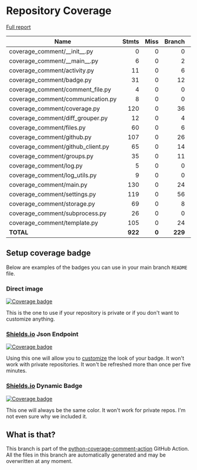 # Repository Coverage

[Full report](https://htmlpreview.github.io/?https://github.com/py-cov-action/python-coverage-comment-action/blob/python-coverage-comment-action-data/htmlcov/index.html)

| Name                                |    Stmts |     Miss |   Branch |   BrPart |    Cover |   Missing |
|------------------------------------ | -------: | -------: | -------: | -------: | -------: | --------: |
| coverage\_comment/\_\_init\_\_.py   |        0 |        0 |        0 |        0 |     100% |           |
| coverage\_comment/\_\_main\_\_.py   |        6 |        0 |        2 |        0 |     100% |           |
| coverage\_comment/activity.py       |       11 |        0 |        6 |        0 |     100% |           |
| coverage\_comment/badge.py          |       31 |        0 |       12 |        0 |     100% |           |
| coverage\_comment/comment\_file.py  |        4 |        0 |        0 |        0 |     100% |           |
| coverage\_comment/communication.py  |        8 |        0 |        0 |        0 |     100% |           |
| coverage\_comment/coverage.py       |      120 |        0 |       36 |        0 |     100% |           |
| coverage\_comment/diff\_grouper.py  |       12 |        0 |        4 |        0 |     100% |           |
| coverage\_comment/files.py          |       60 |        0 |        6 |        0 |     100% |           |
| coverage\_comment/github.py         |      107 |        0 |       26 |        0 |     100% |           |
| coverage\_comment/github\_client.py |       65 |        0 |       14 |        0 |     100% |           |
| coverage\_comment/groups.py         |       35 |        0 |       11 |        0 |     100% |           |
| coverage\_comment/log.py            |        5 |        0 |        0 |        0 |     100% |           |
| coverage\_comment/log\_utils.py     |        9 |        0 |        0 |        0 |     100% |           |
| coverage\_comment/main.py           |      130 |        0 |       24 |        0 |     100% |           |
| coverage\_comment/settings.py       |      119 |        0 |       56 |        0 |     100% |           |
| coverage\_comment/storage.py        |       69 |        0 |        8 |        0 |     100% |           |
| coverage\_comment/subprocess.py     |       26 |        0 |        0 |        0 |     100% |           |
| coverage\_comment/template.py       |      105 |        0 |       24 |        0 |     100% |           |
|                           **TOTAL** |  **922** |    **0** |  **229** |    **0** | **100%** |           |


## Setup coverage badge

Below are examples of the badges you can use in your main branch `README` file.

### Direct image

[![Coverage badge](https://raw.githubusercontent.com/py-cov-action/python-coverage-comment-action/python-coverage-comment-action-data/badge.svg)](https://htmlpreview.github.io/?https://github.com/py-cov-action/python-coverage-comment-action/blob/python-coverage-comment-action-data/htmlcov/index.html)

This is the one to use if your repository is private or if you don't want to customize anything.

### [Shields.io](https://shields.io) Json Endpoint

[![Coverage badge](https://img.shields.io/endpoint?url=https://raw.githubusercontent.com/py-cov-action/python-coverage-comment-action/python-coverage-comment-action-data/endpoint.json)](https://htmlpreview.github.io/?https://github.com/py-cov-action/python-coverage-comment-action/blob/python-coverage-comment-action-data/htmlcov/index.html)

Using this one will allow you to [customize](https://shields.io/endpoint) the look of your badge.
It won't work with private repositories. It won't be refreshed more than once per five minutes.

### [Shields.io](https://shields.io) Dynamic Badge

[![Coverage badge](https://img.shields.io/badge/dynamic/json?color=brightgreen&label=coverage&query=%24.message&url=https%3A%2F%2Fraw.githubusercontent.com%2Fpy-cov-action%2Fpython-coverage-comment-action%2Fpython-coverage-comment-action-data%2Fendpoint.json)](https://htmlpreview.github.io/?https://github.com/py-cov-action/python-coverage-comment-action/blob/python-coverage-comment-action-data/htmlcov/index.html)

This one will always be the same color. It won't work for private repos. I'm not even sure why we included it.

## What is that?

This branch is part of the
[python-coverage-comment-action](https://github.com/marketplace/actions/python-coverage-comment)
GitHub Action. All the files in this branch are automatically generated and may be
overwritten at any moment.